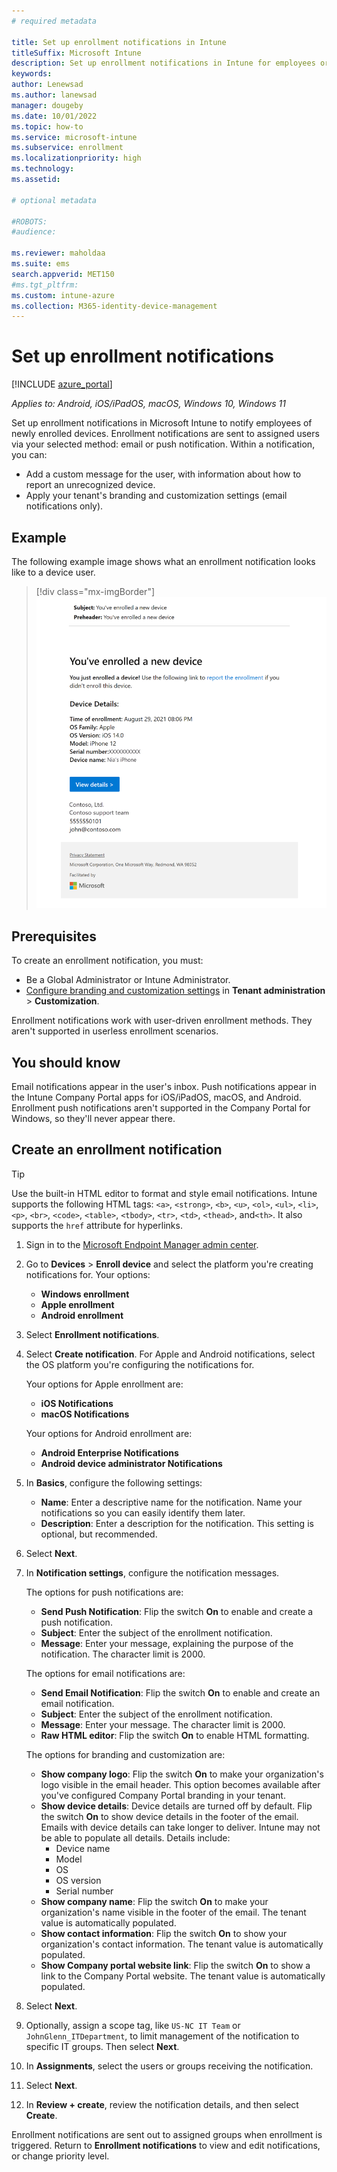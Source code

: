 ```yaml
---
# required metadata

title: Set up enrollment notifications in Intune
titleSuffix: Microsoft Intune
description: Set up enrollment notifications in Intune for employees or students. 
keywords:
author: Lenewsad
ms.author: lanewsad
manager: dougeby
ms.date: 10/01/2022
ms.topic: how-to
ms.service: microsoft-intune
ms.subservice: enrollment
ms.localizationpriority: high
ms.technology:
ms.assetid: 

# optional metadata

#ROBOTS:
#audience:

ms.reviewer: maholdaa  
ms.suite: ems
search.appverid: MET150
#ms.tgt_pltfrm:
ms.custom: intune-azure 
ms.collection: M365-identity-device-management
---
```


# Set up enrollment notifications   

[!INCLUDE [azure_portal](../includes/azure_portal.md)]  

*Applies to: Android, iOS/iPadOS, macOS, Windows 10, Windows 11*  

Set up enrollment notifications in Microsoft Intune to notify employees of newly enrolled devices. Enrollment notifications are sent to assigned users via your selected method: email or push notification. Within a notification, you can:  

* Add a custom message for the user, with information about how to report an unrecognized device.  
* Apply your tenant's branding and customization settings (email notifications only).   

## Example  
The following example image shows what an enrollment notification looks like to a device user.  

> [!div class="mx-imgBorder"] 
> ![Example image of an enrollment notification configured in Intune, notifying the recipient that a device named *Nia's iPhone" was enrolled, and includes HTML elements such as bolded font and a hyperlink, device details, contact information, and privacy statement.](./media/enrollment-notifications/enrollment-notification-message.png)  

## Prerequisites  
To create an enrollment notification, you must: 

* Be a Global Administrator or Intune Administrator. 
* [Configure branding and customization settings](../apps/company-portal-app.md) in **Tenant administration** > **Customization**.  

Enrollment notifications work with user-driven enrollment methods. They aren't supported in userless enrollment scenarios. 

## You should know  
Email notifications appear in the user's inbox. Push notifications appear in the Intune Company Portal apps for iOS/iPadOS, macOS, and Android.  Enrollment push notifications aren't supported in the Company Portal for Windows, so they'll never appear there.  

## Create an enrollment notification  

> [!TIP]
> Use the built-in HTML editor to format and style email notifications. Intune supports the following HTML tags: `<a>`, `<strong>`, `<b>`, `<u>`, `<ol>`, `<ul>`, `<li>`, `<p>`, `<br>`, `<code>`, `<table>`, `<tbody>`, `<tr>`, `<td>`, `<thead>`, and`<th>`. It also supports the `href` attribute for hyperlinks.  

1. Sign in to the [Microsoft Endpoint Manager admin center](https://go.microsoft.com/fwlink/?linkid=2109431).  
2. Go to **Devices** > **Enroll device** and select the platform you're creating notifications for. Your options:  
   * **Windows enrollment**  
   * **Apple enrollment**  
   * **Android enrollment**    
3. Select **Enrollment notifications**.  
4. Select **Create notification**. For Apple and Android notifications, select the OS platform you're configuring the notifications for. 

    Your options for Apple enrollment are:  
      * **iOS Notifications**  
      * **macOS Notifications**  

   Your options for Android enrollment are:  
      * **Android Enterprise Notifications**  
      * **Android device administrator Notifications**  
5. In **Basics**, configure the following settings:  
    * **Name**: Enter a descriptive name for the notification. Name your notifications so you can easily identify them later.  
    * **Description**: Enter a description for the notification. This setting is optional, but recommended.  
6. Select **Next**.  
7. In **Notification settings**, configure the notification messages. 

    The options for push notifications are:  
    * **Send Push Notification**: Flip the switch **On** to enable and create a push notification.
    * **Subject**: Enter the subject of the enrollment notification.  
    * **Message**: Enter your message, explaining the purpose of the notification. The character limit is 2000.  

    The options for email notifications are:  
      * **Send Email Notification**: Flip the switch **On** to enable and create an email notification.   
      * **Subject**: Enter the subject of the enrollment notification.  
      * **Message**: Enter your message. The character limit is 2000.  
      * **Raw HTML editor**: Flip the switch **On** to enable HTML formatting.  

    The options for branding and customization are:  

    * **Show company logo**: Flip the switch **On** to make your organization's logo visible in the email header. This option becomes available after you've configured Company Portal branding in your tenant.   
    * **Show device details**:  Device details are turned off by default. Flip the switch **On** to show device details in the footer of the email. Emails with device details can take longer to deliver. Intune may not be able to populate all details. Details include:       
         * Device name  
         * Model  
         * OS  
         * OS version  
         * Serial number     
    * **Show company name**: Flip the switch **On** to make your organization's name visible in the footer of the email. The tenant value is automatically populated.  
    * **Show contact information**: Flip the switch **On** to show your organization's contact information. The tenant value is automatically populated.  
    * **Show Company portal website link**: Flip the switch **On** to show a link to the Company Portal website. The tenant value is automatically populated. 
8. Select **Next**. 
9. Optionally, assign a scope tag, like `US-NC IT Team` or `JohnGlenn_ITDepartment`, to limit management of the notification to specific IT groups. Then select **Next**.  
10. In **Assignments**, select the users or groups receiving the notification.     
11. Select **Next**. 
12. In **Review + create**, review the notification details, and then select **Create**.  

Enrollment notifications are sent out to assigned groups when enrollment is triggered. Return to **Enrollment notifications** to view and edit notifications, or change priority level. 
